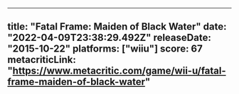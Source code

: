 
---
title: "Fatal Frame: Maiden of Black Water"
date: "2022-04-09T23:38:29.492Z"
releaseDate: "2015-10-22"
platforms: ["wiiu"]
score: 67
metacriticLink: "https://www.metacritic.com/game/wii-u/fatal-frame-maiden-of-black-water"
---
